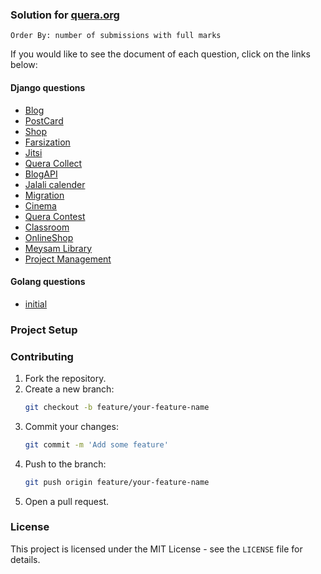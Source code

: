 ### Solution for [quera.org](https://quera.org/)

```
Order By: number of submissions with full marks
```

If you would like to see the document of each question, click on the links below:

#### Django questions

- [Blog](https://quera.org/problemset/14742/)
- [PostCard](https://quera.org/problemset/21210/)
- [Shop](https://quera.org/problemset/21211/)
- [Farsization](https://quera.org/problemset/16399/)
- [Jitsi](https://quera.org/problemset/76281/)
- [Quera Collect](https://quera.org/problemset/102249/)
- [BlogAPI](https://quera.org/problemset/21212/)
- [Jalali calender](https://quera.org/problemset/129725/)
- [Migration](https://quera.org/problemset/129727/)
- [Cinema](https://quera.org/problemset/129725/)
- [Quera Contest](https://quera.org/problemset/102251/)
- [Classroom](https://quera.org/problemset/190989/)
- [OnlineShop](https://quera.org/problemset/33475)
- [Meysam Library](https://quera.org/problemset/14744/)
- [Project Management](https://quera.org/problemset/21213/)

#### Golang questions

- [initial](https://quera.org/problemset/126106/)

### Project Setup

### Contributing

1. Fork the repository.
2. Create a new branch:
    ```sh
    git checkout -b feature/your-feature-name
    ```
3. Commit your changes:
    ```sh
    git commit -m 'Add some feature'
    ```
4. Push to the branch:
    ```sh
    git push origin feature/your-feature-name
    ```
5. Open a pull request.

### License

This project is licensed under the MIT License - see the `LICENSE` file for details.